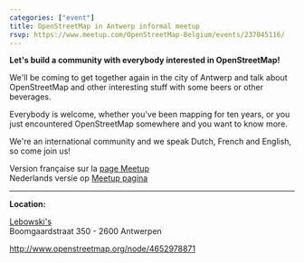 ```yaml
---
categories: ["event"]
title: OpenStreetMap in Antwerp informal meetup
rsvp: https://www.meetup.com/OpenStreetMap-Belgium/events/237045116/
---
```


**Let's build a community with everybody interested in OpenStreetMap!**

We'll be coming to get together again in the city of Antwerp and talk about OpenStreetMap and other interesting stuff with some beers or other beverages.

Everybody is welcome, whether you've been mapping for ten years, or you just encountered OpenStreetMap somewhere and you want to know more.

We're an international community and we speak Dutch, French and English, so come join us! 

Version française sur la [page Meetup](https://www.meetup.com/OpenStreetMap-Belgium/events/237045116/)  
Nederlands versie op [Meetup pagina](https://www.meetup.com/OpenStreetMap-Belgium/events/237045116/)

---

**Location:**

[Lebowski's](http://lebowskis.be/)  
Boomgaardstraat 350 - 2600 Antwerpen

<http://www.openstreetmap.org/node/4652978871>
